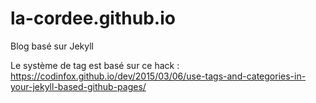# la-cordee.github.io
Blog basé sur Jekyll

Le système de tag est basé sur ce hack :
https://codinfox.github.io/dev/2015/03/06/use-tags-and-categories-in-your-jekyll-based-github-pages/
